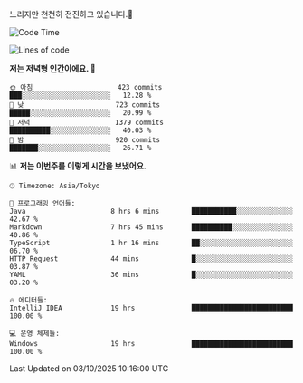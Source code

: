 느리지만 천천히 전진하고 있습니다.🐢

<!--START_SECTION:waka-->
![Code Time](http://img.shields.io/badge/Code%20Time-1%2C687%20hrs%2019%20mins-blue)

![Lines of code](https://img.shields.io/badge/%EC%A0%80%EB%8A%94%20%EC%97%AC%ED%83%9C%EA%B9%8C%EC%A7%80%20-946.5%20thousand%20%EC%A4%84%EC%9D%98%20%EC%BD%94%EB%93%9C%EB%A5%BC%20%EC%9E%91%EC%84%B1%ED%96%88%EC%96%B4%EC%9A%94.-blue)

**저는 저녁형 인간이에요. 🦉** 

```text
🌞 아침                     423 commits         ███░░░░░░░░░░░░░░░░░░░░░░   12.28 % 
🌆 낮　                     723 commits         █████░░░░░░░░░░░░░░░░░░░░   20.99 % 
🌃 저녁                     1379 commits        ██████████░░░░░░░░░░░░░░░   40.03 % 
🌙 밤　                     920 commits         ███████░░░░░░░░░░░░░░░░░░   26.71 % 
```


📊 **저는 이번주를 이렇게 시간을 보냈어요.** 

```text
🕑︎ Timezone: Asia/Tokyo

💬 프로그래밍 언어들: 
Java                     8 hrs 6 mins        ███████████░░░░░░░░░░░░░░   42.67 % 
Markdown                 7 hrs 45 mins       ██████████░░░░░░░░░░░░░░░   40.86 % 
TypeScript               1 hr 16 mins        ██░░░░░░░░░░░░░░░░░░░░░░░   06.70 % 
HTTP Request             44 mins             █░░░░░░░░░░░░░░░░░░░░░░░░   03.87 % 
YAML                     36 mins             █░░░░░░░░░░░░░░░░░░░░░░░░   03.20 % 

🔥 에디터들: 
IntelliJ IDEA            19 hrs              █████████████████████████   100.00 % 

💻 운영 체제들: 
Windows                  19 hrs              █████████████████████████   100.00 % 
```


 Last Updated on 03/10/2025 10:16:00 UTC
<!--END_SECTION:waka-->
